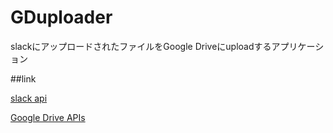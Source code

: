 GDuploader
====

slackにアップロードされたファイルをGoogle Driveにuploadするアプリケーション

##link

[slack api](https://www.google.co.jp/)

[Google Drive APIs](https://developers.google.com/drive/?hl=ja)
